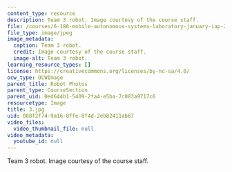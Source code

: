 ```yaml
---
content_type: resource
description: Team 3 robot. Image courtesy of the course staff.
file: /courses/6-186-mobile-autonomous-systems-laboratory-january-iap-2005/088f2f749a168ffe8f4d2eb82411ab67_3.jpg
file_type: image/jpeg
image_metadata:
  caption: Team 3 robot.
  credit: Image courtesy of the course staff.
  image-alt: Team 3 robot.
learning_resource_types: []
license: https://creativecommons.org/licenses/by-nc-sa/4.0/
ocw_type: OCWImage
parent_title: Robot Photos
parent_type: CourseSection
parent_uid: 0ed644b1-5409-2fa4-e5ba-7c083a9717c6
resourcetype: Image
title: 3.jpg
uid: 088f2f74-9a16-8ffe-8f4d-2eb82411ab67
video_files:
  video_thumbnail_file: null
video_metadata:
  youtube_id: null
---
```

Team 3 robot. Image courtesy of the course staff.